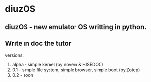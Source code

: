 # diuzOS
diuzOS - new emulator OS writting in python.
-------------------------------------------
Write in doc the tutor
-------------------------------------------
versions:
1) alpha - simple kernel (by novem & HISEDOC)
2) 0.1 - simple file system, simple browser, simple boot (by Zotep)
3) 0.2 - soon
